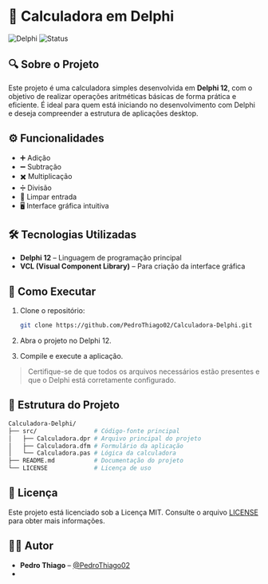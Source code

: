 # 🧮 Calculadora em Delphi

![Delphi](https://img.shields.io/badge/Delphi-12.0-red?style=flat-square&logo=delphi)
![Status](https://img.shields.io/badge/status-em%20desenvolvimento-yellow?style=flat-square)

## 🔍 Sobre o Projeto

Este projeto é uma calculadora simples desenvolvida em **Delphi 12**, com o objetivo de realizar operações aritméticas básicas de forma prática e eficiente. É ideal para quem está iniciando no desenvolvimento com Delphi e deseja compreender a estrutura de aplicações desktop.

## ⚙️ Funcionalidades

- ➕ Adição
- ➖ Subtração
- ✖️ Multiplicação
- ➗ Divisão
- 🧼 Limpar entrada
- 🖥️ Interface gráfica intuitiva

## 🛠️ Tecnologias Utilizadas

- **Delphi 12** – Linguagem de programação principal
- **VCL (Visual Component Library)** – Para criação da interface gráfica

## 🚀 Como Executar

1. Clone o repositório:

   ```bash
   git clone https://github.com/PedroThiago02/Calculadora-Delphi.git
   ```

2. Abra o projeto no Delphi 12.

3. Compile e execute a aplicação.

> Certifique-se de que todos os arquivos necessários estão presentes e que o Delphi está corretamente configurado.

## 📂 Estrutura do Projeto

```bash
Calculadora-Delphi/
├── src/                # Código-fonte principal
│   ├── Calculadora.dpr # Arquivo principal do projeto
│   ├── Calculadora.dfm # Formulário da aplicação
│   └── Calculadora.pas # Lógica da calculadora
├── README.md           # Documentação do projeto
└── LICENSE             # Licença de uso
```

## 📄 Licença

Este projeto está licenciado sob a Licença MIT. Consulte o arquivo [LICENSE](LICENSE) para obter mais informações.

## 👨‍💻 Autor

- **Pedro Thiago** – [@PedroThiago02](https://github.com/PedroThiago02)
- 
